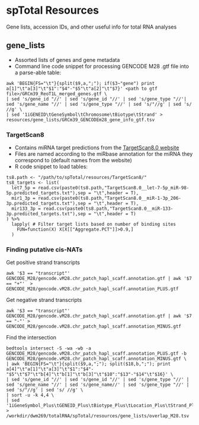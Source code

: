 # spTotal Resources
Gene lists, accession IDs, and other useful info for total RNA analyses

## gene_lists
- Assorted lists of genes and gene metadata
- Command line code snippet for processing GENCODE M28 .gtf file into a parse-able table:
```
awk 'BEGIN{FS="\t"}{split($9,a,";"); if($3~"gene") print a[1]"\t"a[3]"\t"$1":"$4"-"$5"\t"a[2]"\t"$7}' <path to gtf file>/GRCm39_ReoT1L_merged_genes.gtf \
| sed 's/gene_id "//' | sed 's/gene_id "//' | sed 's/gene_type "//'| sed 's/gene_name "//' | sed 's/gene_type "//' | sed 's/"//g' | sed 's/ //g' \
| sed '1iGENEID\tGeneSymbol\tChromosome\tBiotype\tStrand' > resources/gene_lists/GRCm39_GENCODEm28_gene_info_gtf.tsv
```

### TargetScan8
- Contains miRNA target predictions from the [TargetScan8.0 website](http://www.targetscan.org/mmu_80/)
- Files are named according to the miRbase annotation for the miRNA they correspond to (default names from the website)
- R code snippet to load tables:
```
ts8.path <- "/path/to/spTotal/resources/TargetScan8/"
ts8_targets <- list(
  let7_5p = read.csv(paste0(ts8.path,"TargetScan8.0__let-7-5p_miR-98-5p.predicted_targets.txt"),sep = "\t",header = T),
  mir1_3p = read.csv(paste0(ts8.path,"TargetScan8.0__miR-1-3p_206-3p.predicted_targets.txt"),sep = "\t",header = T),
  mir133_3p = read.csv(paste0(ts8.path,"TargetScan8.0__miR-133-3p.predicted_targets.txt"),sep = "\t",header = T)
) %>%
  lapply( # Filter target lists based on number of binding sites
    FUN=function(X) X[X[["Aggregate.PCT"]]>0.9,]
  )
```

### Finding putative cis-NATs
Get positive strand transcripts
```
awk '$3 == "transcript"' GENCODE_M28/gencode.vM28.chr_patch_hapl_scaff.annotation.gtf | awk '$7 == "+"'  > GENCODE_M28/gencode.vM28.chr_patch_hapl_scaff.annotation_PLUS.gtf
```
Get negative strand transcripts
```
awk '$3 == "transcript"' GENCODE_M28/gencode.vM28.chr_patch_hapl_scaff.annotation.gtf | awk '$7 == "-"' > GENCODE_M28/gencode.vM28.chr_patch_hapl_scaff.annotation_MINUS.gtf
```
Find the intersection
```
bedtools intersect -S -wa -wb -a GENCODE_M28/gencode.vM28.chr_patch_hapl_scaff.annotation_PLUS.gtf -b GENCODE_M28/gencode.vM28.chr_patch_hapl_scaff.annotation_MINUS.gtf \
| awk 'BEGIN{FS="\t"}{split($9,a,";"); split($18,b,";"); print a[4]"\t"a[1]"\t"a[3]"\t"$1":"$4"-"$5"\t"$7"\t"b[4]"\t"b[1]"\t"b[3]"\t"$10":"$13"-"$14"\t"$16}' \
| sed 's/gene_id "//' | sed 's/gene_id "//' | sed 's/gene_type "//' | sed 's/gene_name "//' | sed 's/gene_name//' | sed 's/gene_type "//' | sed 's/"//g' | sed 's/ //g' \
| sort -u -k 4,4 \
| sed '1iGeneSymbol_Plus\tGENEID_Plus\tBiotype_Plus\tLocation_Plus\tStrand_Plus\tGeneSymbol_Minus\tGENEID_Minus\tBiotype_Minus\tLocation_Minus\tStrand_Minus' > /workdir/dwm269/totalRNA/spTotal/resources/gene_lists/overlap_M28.tsv
```
